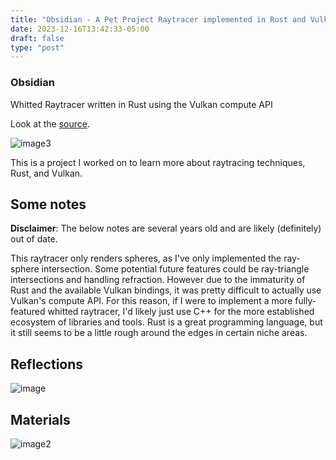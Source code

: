 ```yaml
---
title: "Obsidian - A Pet Project Raytracer implemented in Rust and Vulkan"
date: 2023-12-16T13:42:33-05:00
draft: false
type: "post"
---
```


### Obsidian 
Whitted Raytracer written in Rust using the Vulkan compute API

Look at the [source](https://github.com/akash-melachuri/obsidian).

![image3](/images/obsidian/image3.png)

This is a project I worked on to learn more about raytracing techniques, Rust,
and Vulkan. 

## Some notes

**Disclaimer**: The below notes are several years old and are likely (definitely) out of date.

This raytracer only renders spheres, as I've only implemented the ray-sphere
intersection. Some potential future features could be ray-triangle
intersections and handling refraction. However due to the immaturity of Rust
and the available Vulkan bindings, it was pretty difficult to actually use
Vulkan's compute API. For this reason, if I were to implement a more
fully-featured whitted raytracer, I'd likely just use C++ for the more
established ecosystem of libraries and tools. Rust is a great programming
language, but it still seems to be a little rough around the edges in certain
niche areas.

## Reflections

![image](/images/obsidian/image.png)


## Materials

![image2](/images/obsidian/image2.png)
